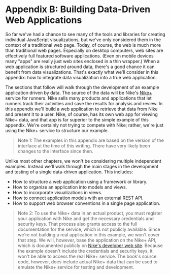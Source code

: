 # Appendix B: Building Data-Driven Web Applications

So far we've had a chance to see many of the tools and libraries for creating individual JavaScript visualizations, but we've only considered them in the context of a traditional web page. Today, of course, the web is much more than traditional web pages. Especially on desktop computers, web sites are effectively full featured software applications. (Even on mobile devices many "apps" are really just web sites enclosed in a thin wrapper.) When a web application is structured around data, there's a good chance it can benefit from data visualizations. That's exactly what we'll consider in this appendix: how to integrate data visualization into a true web application.

The sections that follow will walk through the development of an example application driven by data. The source of the data will be Nike's [Nike+](http://nikeplus.com) service for runners. Nike sells many products and applications that let runners track their activities and save the results for analysis and review. In this appendix we'll build a web application to retrieve that data from Nike and present it to a user. Nike, of course, has its own web app for viewing Nike+ data, and that app is far superior to the simple example of this appendix. We're certainly not trying to compete with Nike; rather, we're just using the Nike+ service to structure our example.

> Note 1: The examples in this appendix are based on the version of the interface at the time of this writing. There have very likely been changes to the interface since then.

Unlike most other chapters, we won't be considering multiple independent examples. Instead we'll walk through the main stages in the development and testing of a single data-driven application. This includes:

* How to structure a web application using a framework or library.
* How to organize an application into models and views.
* How to incorporate visualizations in views.
* How to connect application models with an external <span class="smcp">REST</span> <span class="smcp">API</span>.
* How to support web browser conventions in a single page application. 

> Note 2: To use the Nike+ data in an actual product, you must register your application with Nike and get the necessary credentials and security keys. That process also grants access to the full documentation for the service, which is not publicly available. Since we're not building a real application in this example, we won't cover that step. We will, however, base the application on the Nike+ <span class="smcp">API</span>, which is documented publicly on [Nike's developer web site](https://developer.nike.com/index.html). Because the example doesn't include the credentials and security keys, it won't be able to access the real Nike+ service. The book's source code, however, does include actual Nike+ data that can be used to emulate the Nike+ service for testing and development.

